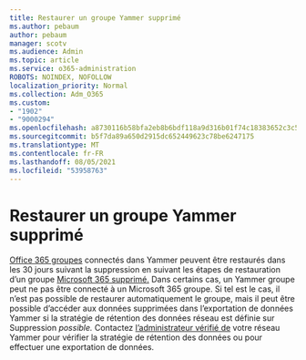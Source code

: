 ```yaml
---
title: Restaurer un groupe Yammer supprimé
ms.author: pebaum
author: pebaum
manager: scotv
ms.audience: Admin
ms.topic: article
ms.service: o365-administration
ROBOTS: NOINDEX, NOFOLLOW
localization_priority: Normal
ms.collection: Adm_O365
ms.custom:
- "1902"
- "9000294"
ms.openlocfilehash: a8730116b58bfa2eb8b6bdf118a9d316b01f74c18383652c3c58bda5be15a7b4
ms.sourcegitcommit: b5f7da89a650d2915dc652449623c78be6247175
ms.translationtype: MT
ms.contentlocale: fr-FR
ms.lasthandoff: 08/05/2021
ms.locfileid: "53958763"
---
```

# <a name="restore-a-deleted-yammer-group"></a>Restaurer un groupe Yammer supprimé

[Office 365 groupes](https://docs.microsoft.com/yammer/manage-yammer-groups/yammer-and-office-365-groups) connectés dans Yammer peuvent être restaurés dans les 30 jours suivant la suppression en suivant les étapes de restauration d’un groupe [Microsoft 365 supprimé.](https://docs.microsoft.com/microsoft-365/admin/create-groups/restore-deleted-group)
Dans certains cas, un Yammer groupe peut ne pas être connecté à un Microsoft 365 groupe. Si tel est le cas, il n’est pas possible de restaurer automatiquement le groupe, mais [](https://docs.microsoft.com/yammer/manage-security-and-compliance/export-yammer-enterprise-data) il peut être [](https://docs.microsoft.com/yammer/manage-security-and-compliance/manage-data-compliance) possible d’accéder aux données supprimées dans l’exportation de données Yammer si la stratégie de rétention des données réseau est définie sur Suppression *possible.* Contactez [l’administrateur vérifié de](https://docs.microsoft.com/yammer/manage-yammer-users/manage-yammer-admins) votre réseau Yammer pour vérifier la stratégie de rétention des données ou pour effectuer une exportation de données.
